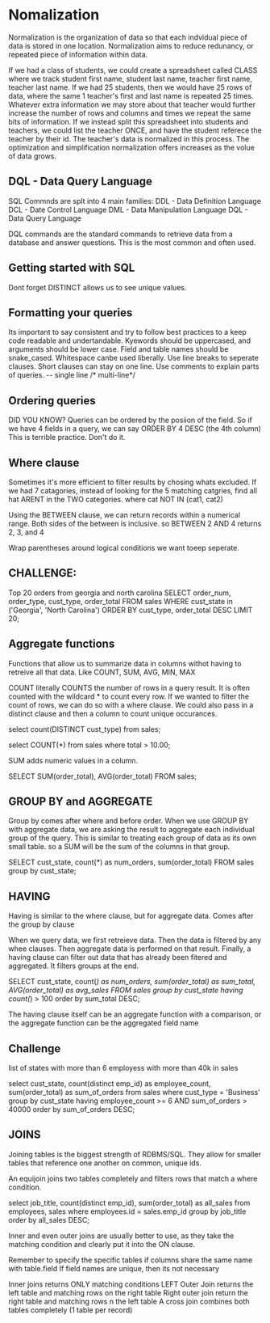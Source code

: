 # Nomalization
Normalization is the organization of data so that each indvidual piece of data is stored in one location.
Normalization aims to reduce redunancy, or repeated piece of information within data.

If we had a class of students, we could create a spreadsheet called CLASS where we track student first name, student last name, teacher first name, teacher last name.
If we had 25 students, then we would have 25 rows of data, where the same 1 teacher's first and last name is repeated 25 times. Whatever extra information we may store about that teacher would further increase the number of rows and columns and times we repeat the same bits of information.
If we instead split this spreadsheet into students and teachers, we could list the teacher ONCE, and have the student referece the teacher by their id.
The teacher's data is normalized in this process.
The optimization and simplification normalization offers increases as the volue of data grows.

## DQL - Data Query Language
SQL Commnds are splt into 4 main families:
DDL - Data Definition Language
DCL - Date Control Language
DML - Data Manipulation Language
DQL - Data Query Language

DQL commands are the standard commands to retrieve data from a database and answer questions. This is the most common and often used.

## Getting started with SQL
Dont forget DISTINCT allows us to see unique values.

## Formatting your queries
Its important to say consistent and try to follow best practices to a keep code readable and undertandable.
Kyewords should be uppercased, and arguments should be lower case.
Field and table names should be snake_cased.
Whitespace canbe used liberally.
Use line breaks to seperate clauses. Short clauses can stay on one line.
Use comments to explain parts of queries.
-- single line
/* multi-line*/

## Ordering queries

DID YOU KNOW?
Queries can be ordered by the posiion of the field. So if we have 4 fields in a query, we can say 
ORDER BY 4 DESC (the 4th column)
This is terrible practice. Don't do it.

## Where clause
Sometimes it's more efficient to filter results by chosing whats excluded.
If we had 7 catagories, instead of looking for the 5 matching catgries, find all hat ARENT in the TWO categories.
where cat NOT IN (cat1, cat2)

Using the BETWEEN clause, we can return records within a numerical range.
Both sides of the between is inclusive. so BETWEEN 2 AND 4 returns 2, 3, and 4

Wrap parentheses around logical conditions we want toeep seperate.

## CHALLENGE:
Top 20 orders from georgia and north carolina
SELECT 
	order_num,
	order_type,
	cust_type,
	order_total
FROM sales
WHERE 
	cust_state in ('Georgia', 'North Carolina')
ORDER BY cust_type, order_total DESC
LIMIT 20;

## Aggregate functions
Functions that allow us to summarize data in columns withot having to retreive all that data.
Like COUNT, SUM, AVG, MIN, MAX

COUNT literally COUNTS the number of rows in a query result. It is often counted with the wildcard * to count every row. 
If we wanted to filter the count of rows, we can do so with a where clause. We could also pass in a distinct clause and then a column to count unique occurances.

select count(DISTINCT cust_type)
from sales;

select COUNT(*)
from sales
where total > 10.00;

SUM adds numeric values in a column.

SELECT
	SUM(order_total),
	AVG(order_total)
FROM sales;

## GROUP BY and AGGREGATE
Group by comes after where and before order.
When we use GROUP BY with aggregate data, we are asking the result to aggregate each individual group of the query. 
This is similar to treating each group of data as its own small table.
so a SUM will be the sum of the columns in that group.

SELECT
	cust_state,
	count(*) as num_orders,
	sum(order_total)
FROM sales
group by cust_state;

## HAVING
Having is similar to the where clause, but for aggregate data.
Comes after the group by clause

When we query data, we first retreieve data.
Then the data is filtered by any whee clauses.
Then aggregate data is performed on that result.
Finally, a having clause can filter out data that has already been fitered and aggregated.
It filters groups at the end.

SELECT
	cust_state,
	count(*) as num_orders,
	sum(order_total) as sum_total,
	AVG(order_total) as avg_sales
FROM sales
group by cust_state
having count(*) > 100
order by sum_total DESC;

The having clause itself can be an aggregate function with a comparison, or the aggregate function can be the aggregated field name

## Challenge
list of states
with more than 6 employess
with more than 40k in sales

select
	cust_state,
	count(distinct emp_id) as employee_count,
	sum(order_total) as sum_of_orders
from sales 
where cust_type = 'Business'
group by cust_state
having employee_count >= 6
AND
sum_of_orders > 40000
order by sum_of_orders DESC;

## JOINS
Joining tables is the biggest strength of RDBMS/SQL. They allow for smaller tables that reference one another on common, unique ids.

An equijoin joins two tables completely and filters rows that match a where condition.

select 
	job_title,
	count(distinct emp_id),
	sum(order_total) as all_sales
from employees, sales
where employees.id = sales.emp_id
group by job_title
order by all_sales DESC;

Inner and even outer joins are usually better to use, as they take the matching condition and clearly put it into the ON clause. 

Remember to specify the specific tables if columns share the same name with table.field
If field names are unique, then its not necessary

Inner joins returns ONLY matching conditions
LEFT Outer Join returns the left table and matching rows on the right table
Right outer join return the right table and matching rows n the left table
A cross join combines both tables completely (1 table per record) 